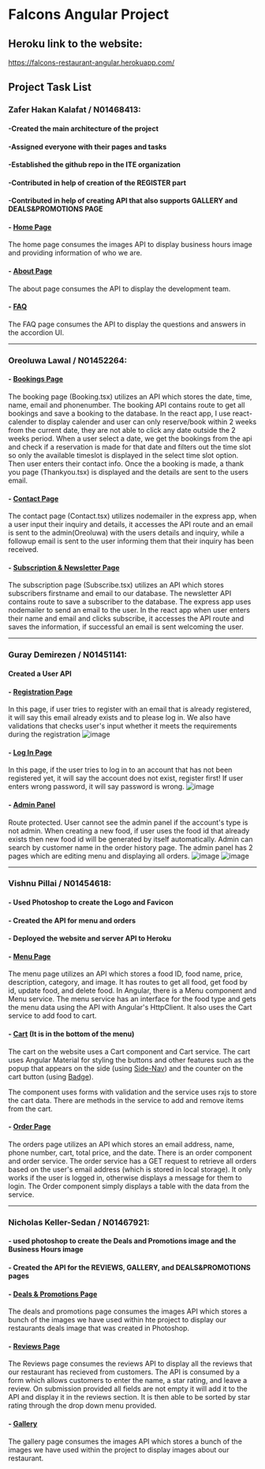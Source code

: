 # Falcons Angular Project

## Heroku link to the website:
https://falcons-restaurant-angular.herokuapp.com/

## Project Task List
### Zafer Hakan Kalafat / N01468413:
#### -Created the main architecture of the project
#### -Assigned everyone with their pages and tasks
#### -Established the github repo in the ITE organization
#### -Contributed in help of creation of the REGISTER part
#### -Contributed in help of creating API that also supports GALLERY and DEALS&PROMOTIONS PAGE

#### - [Home Page](https://falcons-restaurant-angular.herokuapp.com)
The home page consumes the images API to display business hours image and providing information of who we are.
#### - [About Page](https://falcons-restaurant-angular.herokuapp.com/about)
The about page consumes the API to display the development team.
#### - [FAQ](https://falcons-restaurant-angular.herokuapp.com/faq)
The FAQ page consumes the API to display the questions and answers in the accordion UI.

*******************************************************************

### Oreoluwa Lawal / N01452264:
#### - [Bookings Page](https://falcons-restaurant-angular.herokuapp.com/bookings)
The booking page (Booking.tsx) utilizes an API which stores the date, time, name, email and phonenumber. The booking API contains route to get all bookings and save a booking to the database.
In the react app, I use react-calender to display calender and user can only reserve/book within 2 weeks from the current date, they are not able to click any date outside the 2 weeks period. When a user select a date, we get the bookings from the api and check if a reservation is made for that date and filters out the time slot so only the available timeslot is displayed in the select time slot option.
Then user enters their contact info. Once the a booking is made, a thank you page (Thankyou.tsx) is displayed and the details are sent to the users email.
#### - [Contact Page](https://falcons-restaurant-angular.herokuapp.com/contact)
The contact page (Contact.tsx) utilizes nodemailer in the express app, when a user input their inquiry and details, it accesses the API route and an email is sent to the admin(Oreoluwa) with the users details and inquiry, while a followup email is sent to the user informing them that their inquiry has been received.
#### - [Subscription & Newsletter Page](https://falcons-restaurant-angular.herokuapp.com/subscribe)
The subscription page (Subscribe.tsx) utilizes an API which stores subscribers firstname and email to our database. The newsletter API contains route to save a subscriber to the database. The express app uses nodemailer to send an email to the user.
In the react app when user enters their name and email and clicks subscribe, it accesses the API route and saves the information, if successful an email is sent welcoming the user.

*******************************************************

### Guray Demirezen / N01451141:
#### Created a User API

#### - [Registration Page](https://falcons-restaurant-angular.herokuapp.com/register)
In this page, if user tries to register with an email that is already registered, it will say this email already exists and to please log in. We also have validations that checks user's input whether it meets the requirements during the registration
![image](https://user-images.githubusercontent.com/83139326/177656752-7bfefccd-5477-4c6f-a861-464b87c4e8fa.png)


#### - [Log In Page](https://falcons-restaurant-angular.herokuapp.com/login)
In this page, if the user tries to log in to an account that has not been registered yet, it will say the account does not exist, register first! If user enters wrong password, it will say password is wrong.
![image](https://user-images.githubusercontent.com/83139326/177656728-ef93a9c2-22c0-4c9f-a8bf-cce8aa398754.png)


#### - [Admin Panel](https://falcons-restaurant-angular.herokuapp.com/admin-menu)
Route protected. User cannot see the admin panel if the account's type is not admin. When creating a new food, if user uses the food id that already exists then new food id will be generated by itself automatically. Admin can search by customer name in the order history page. The admin panel has 2 pages which are editing menu and displaying all orders.
![image](https://user-images.githubusercontent.com/83139326/177656803-34c135f4-b4dd-49ba-a697-16e3e88849fe.png)
![image](https://user-images.githubusercontent.com/83139326/177656825-aa6f725e-7727-4435-a607-7421bdeb7360.png)

***************************************************************

### Vishnu Pillai / N01454618:
#### - Used Photoshop to create the Logo and Favicon
#### - Created the API for menu and orders
#### - Deployed the website and server API to Heroku
#### - [Menu Page](https://falcons-restaurant-angular.herokuapp.com/menu)
The menu page utilizes an API which stores a food ID, food name, price, description, category, and image. It has routes to get all food, get food by id, update food, and delete food. In Angular, there is a Menu component and Menu service. The menu service has an interface for the food type and gets the menu data using the API with Angular's HttpClient. It also uses the Cart service to add food to cart.

#### - [Cart](https://falcons-restaurant-angular.herokuapp.com/menu) (It is in the bottom of the menu)
The cart on the website uses a Cart component and Cart service. The cart uses Angular Material for styling the buttons and other features such as the popup that appears on the side (using [Side-Nav](https://material.angular.io/components/sidenav/overview)) and the counter on the cart button (using [Badge](https://material.angular.io/components/badge/overview)). 

The component uses forms with validation and the service uses rxjs to store the cart data. There are methods in the service to add and remove items from the cart.

#### - [Order Page](https://falcons-restaurant-angular.herokuapp.com/orders)
The orders page utilizes an API which stores an email address, name, phone number, cart, total price, and the date. There is an order component and order service. The order service has a GET request to retrieve all orders based on the user's email address (which is stored in local storage). It only works if the user is logged in, otherwise displays a message for them to login. The Order component simply displays a table with the data from the service.

***************************************************************

### Nicholas Keller-Sedan / N01467921:
#### - used photoshop to create the Deals and Promotions image and the Business Hours image
#### - Created the API for the REVIEWS, GALLERY, and DEALS&PROMOTIONS pages
#### - [Deals & Promotions Page](https://falcons-restaurant-angular.herokuapp.com/deals)
The deals and promotions page consumes the images API which stores a bunch of the images we have used within hte project to display our restaurants deals image that was created in Photoshop.
#### - [Reviews Page](https://falcons-restaurant-angular.herokuapp.com/reviews)
The Reviews page consumes the reviews API to display all the reviews that our restaurant has recieved from customers. The API is consumed by a form which allows customers to enter the name, a star rating, and leave a review. On submission provided all fields are not empty it will add it to the API and display it in the reviews section. It is then able to be sorted by star rating through the drop down menu provided.
#### - [Gallery](https://falcons-restaurant-angular.herokuapp.com/gallery)
The gallery page consumes the images API which stores a bunch of the images we have used within the project to display images about our restaurant.
